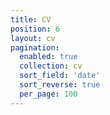 ```yaml
---
title: CV
position: 6
layout: cv
pagination: 
  enabled: true
  collection: cv
  sort_field: 'date'
  sort_reverse: true
  per_page: 100
---
```


